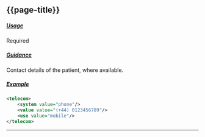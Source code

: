 ## {{page-title}}

<h5><ins>Usage</ins></h5>

<span class="mro-circle required" title="Required"></span> Required

<h5><ins>Guidance</ins></h5>

Contact details of the patient, where available.

<h5><ins>Example</ins></h5>

```xml
<telecom>
    <system value="phone"/> 
    <value value="(+44) 0123456789"/> 
    <use value="mobile"/> 
</telecom>  
```

---